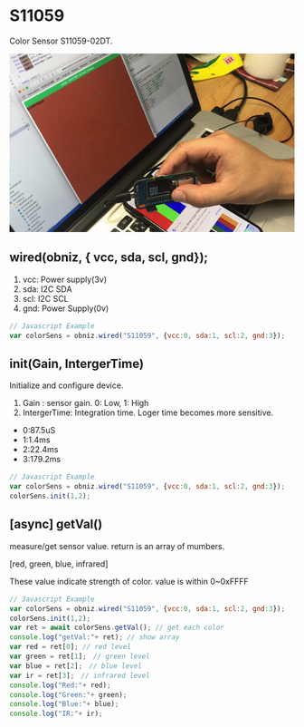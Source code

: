 # S11059
Color Sensor S11059-02DT.

![](./demo.gif)

## wired(obniz,  { vcc, sda, scl, gnd});

1. vcc: Power supply(3v)
2. sda: I2C SDA
3. scl: I2C SCL
4. gnd: Power Supply(0v)

```Javascript
// Javascript Example
var colorSens = obniz.wired("S11059", {vcc:0, sda:1, scl:2, gnd:3});
```

## init(Gain, IntergerTime)
Initialize and configure device.

1. Gain : sensor gain. 0: Low, 1: High
2. IntergerTime: Integration time. Loger time becomes more sensitive.

 - 0:87.5uS
 - 1:1.4ms
 - 2:22.4ms
 - 3:179.2ms

```Javascript
// Javascript Example
var colorSens = obniz.wired("S11059", {vcc:0, sda:1, scl:2, gnd:3});
colorSens.init(1,2);
```

## [async] getVal()
measure/get sensor value.
return is an array of mumbers.

[red, green, blue, infrared]

These value indicate strength of color.
value is within 0~0xFFFF


```Javascript
// Javascript Example
var colorSens = obniz.wired("S11059", {vcc:0, sda:1, scl:2, gnd:3});
colorSens.init(1,2);
var ret = await colorSens.getVal(); // get each color
console.log("getVal:"+ ret); // show array
var red = ret[0]; // red level
var green = ret[1];　// green level
var blue = ret[2];　// blue level
var ir = ret[3];　// infrared level
console.log("Red:"+ red);
console.log("Green:"+ green);
console.log("Blue:"+ blue);
console.log("IR:"+ ir);
```
